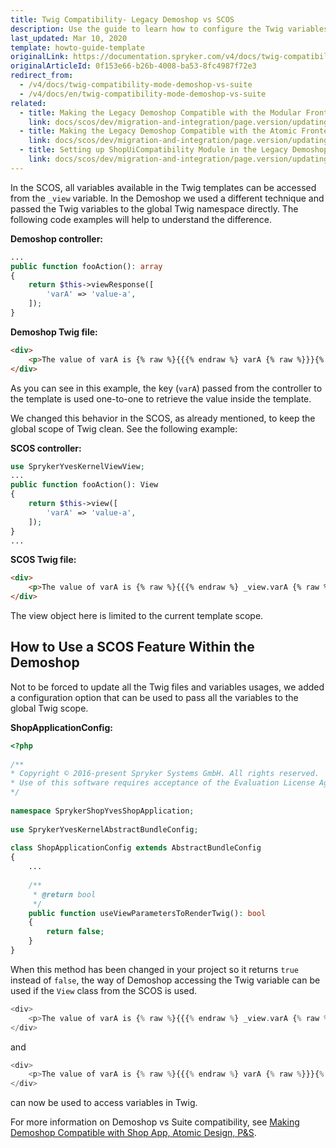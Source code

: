 ```yaml
---
title: Twig Compatibility- Legacy Demoshop vs SCOS
description: Use the guide to learn how to configure the Twig variables passed to the global Twig namespace in the demoshop.
last_updated: Mar 10, 2020
template: howto-guide-template
originalLink: https://documentation.spryker.com/v4/docs/twig-compatibility-mode-demoshop-vs-suite
originalArticleId: 0f153e66-b26b-4008-ba53-8fc4987f72e3
redirect_from:
  - /v4/docs/twig-compatibility-mode-demoshop-vs-suite
  - /v4/docs/en/twig-compatibility-mode-demoshop-vs-suite
related:
  - title: Making the Legacy Demoshop Compatible with the Modular Frontend
    link: docs/scos/dev/migration-and-integration/page.version/updating-the-legacy-demoshop-with-scos/making-the-legacy-demoshop-compatible-with-the-modular-frontend.html
  - title: Making the Legacy Demoshop Compatible with the Atomic Frontend
    link: docs/scos/dev/migration-and-integration/page.version/updating-the-legacy-demoshop-with-scos/making-the-legacy-demoshop-compatible-with-the-atomic-frontend.html
  - title: Setting up ShopUiCompatibility Module in the Legacy Demoshop
    link: docs/scos/dev/migration-and-integration/page.version/updating-the-legacy-demoshop-with-scos/setting-up-shopuicompatibility-module-in-the-legacy-demoshop.html
---
```


In the SCOS, all variables available in the Twig templates can be accessed from the `_view` variable. In the Demoshop we used a different technique and passed the Twig variables to the global Twig namespace directly. The following code examples will help to understand the difference.

**Demoshop controller:**

```php
...
public function fooAction(): array
{
    return $this->viewResponse([
        'varA' => 'value-a',
    ]);
}
```

**Demoshop Twig file:**

```html
<div>
    <p>The value of varA is {% raw %}{{{% endraw %} varA {% raw %}}}{% endraw %}</p>
</div>
```
As you can see in this example, the key (`varA`) passed from the controller to the template is used one-to-one to retrieve the value inside the template.

We changed this behavior in the SCOS, as already mentioned, to keep the global scope of Twig clean. See the following example:

**SCOS controller:**

```php
use SprykerYvesKernelViewView;
...
public function fooAction(): View
{
    return $this->view([
        'varA' => 'value-a',
    ]);
}
...
```
**SCOS Twig file:**

```html
<div>
    <p>The value of varA is {% raw %}{{{% endraw %} _view.varA {% raw %}}}{% endraw %}</p>
</div>
```
The view object here is limited to the current template scope.

## How to Use a SCOS Feature Within the Demoshop

Not to be forced to update all the Twig files and variables usages, we added a configuration option that can be used to pass all the variables to the global Twig scope.

**ShopApplicationConfig:**

```php
<?php
				
/**
* Copyright © 2016-present Spryker Systems GmbH. All rights reserved.
* Use of this software requires acceptance of the Evaluation License Agreement. See LICENSE file.
*/ 
				
namespace SprykerShopYvesShopApplication;
 
use SprykerYvesKernelAbstractBundleConfig;
 
class ShopApplicationConfig extends AbstractBundleConfig
{
    ...
 
    /**
     * @return bool
     */
    public function useViewParametersToRenderTwig(): bool
    {
        return false;
    }
}
```

When this method has been changed in your project so it returns `true` instead of `false`, the way of Demoshop accessing the Twig variable can be used if the `View` class from the SCOS is used.

```php
<div>
    <p>The value of varA is {% raw %}{{{% endraw %} _view.varA {% raw %}}}{% endraw %}</p>
</div>
```

and

```php
<div>
    <p>The value of varA is {% raw %}{{{% endraw %} varA {% raw %}}}{% endraw %}</p>
</div>
```

can now be used to access variables in Twig.

For more information on Demoshop vs Suite compatibility, see [Making Demoshop Compatible with Shop App, Atomic Design, P&amp;S](/docs/scos/dev/migration-and-integration/{{page.version}}/updating-the-legacy-demoshop-with-scos/making-the-legacy-demoshop-compatible-with-the-modular-frontend.html).
